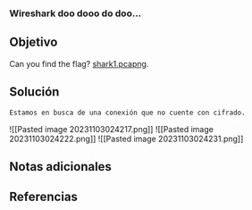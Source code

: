 ### Wireshark doo dooo do doo...
## Objetivo
Can you find the flag? [shark1.pcapng](https://mercury.picoctf.net/static/ea41c400c3c7b4a63406e5e607d362ab/shark1.pcapng).
## Solución 
```shell
Estamos en busca de una conexión que no cuente con cifrado.
```
![[Pasted image 20231103024217.png]]
![[Pasted image 20231103024222.png]]
![[Pasted image 20231103024231.png]]
## Notas adicionales
## Referencias